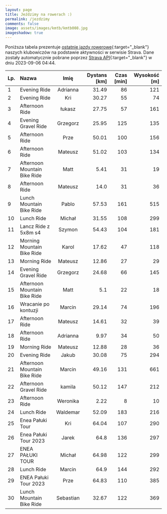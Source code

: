 ```yaml
---
layout: page
title: Jeździmy na rowerach :)
permalink: /jezdzimy
comments: false
image: assets/images/kmtb/kmtb008.jpg
imageshadow: true
---
```


Poniższa tabela prezentuje [ostatnie jazdy rowerowe](https://www.strava.com/clubs/336381){:target="_blank"} naszych klubowiczów na podstawie aktywności w serwisie Strava. Dane zostały automatycznie pobrane poprzez [Strava API](https://developers.strava.com/docs/reference/#api-Clubs-getClubActivitiesById){:target="_blank"} w dniu 2023-09-06 04:44.

Lp. | Nazwa | Imię | Dystans [km] | Czas [min] | Wysokość [m]
:--- | :--- | :---: | ---: | ---: | ---:
1|Evening Ride|Adrianna|31.49|86|121
2|Evening Ride|Kri|30.27|55|74
3|Afternoon Ride|łukasz|27.75|57|161
4|Evening Gravel Ride|Grzegorz|25.95|125|135
5|Afternoon Ride|Prze|50.01|100|156
6|Afternoon Ride|Mateusz|51.02|103|134
7|Afternoon Mountain Bike Ride|Matt|5.41|31|19
8|Afternoon Ride|Mateusz|14.0|31|36
9|Lunch Mountain Bike Ride|Pablo|57.53|161|515
10|Lunch Ride|Michał|31.55|108|299
11|Lancz Ride z 5x8m s4|Szymon|54.43|104|181
12|Morning Mountain Bike Ride|Karol|17.62|47|118
13|Morning Ride|Mateusz|12.86|27|29
14|Evening Gravel Ride|Grzegorz|24.68|66|145
15|Afternoon Mountain Bike Ride|Matt|5.1|22|18
16|Wracanie po kontuzji|Marcin|29.14|74|196
17|Afternoon Ride|Mateusz|14.61|32|39
18|Afternoon Ride|Adrianna|9.97|34|50
19|Morning Ride|Mateusz|12.88|28|36
20|Evening Ride|Jakub|30.08|75|294
21|Afternoon Mountain Bike Ride|Marcin|49.16|131|661
22|Afternoon Gravel Ride|kamila|50.12|147|212
23|Afternoon Ride|Weronika|2.22|8|10
24|Lunch Ride|Waldemar|52.09|183|216
25|Enea Pałuki Tour|Kri|64.04|107|290
26|Enea Pałuki Tour 2023|Jarek|64.8|136|297
27|ENEA PAŁUKI TOUR|Michał|64.98|122|299
28|Lunch Ride|Marcin|64.9|144|292
29|ENEA Pałuki Tour 2023|Prze|64.83|110|385
30|Lunch Mountain Bike Ride|Sebastian|32.67|122|369
